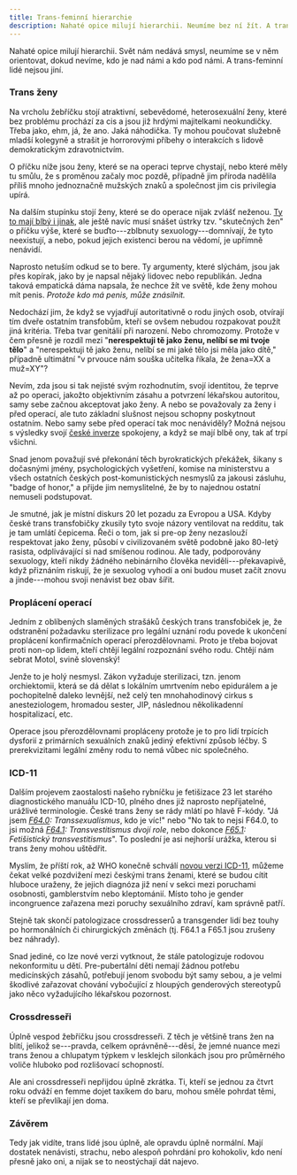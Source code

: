 ```yaml
---
title: Trans-feminní hierarchie
description: Nahaté opice milují hierarchii. Neumíme bez ní žít. A trans-feminní lidé nejsou jiní.
---
```


Nahaté opice milují hierarchii. Svět nám nedává smysl, neumíme se v něm orientovat, dokud nevíme, kdo je nad námi a kdo pod námi. A trans-feminní lidé nejsou jiní.

### Trans ženy

Na vrcholu žebříčku stojí atraktivní, sebevědomé, heterosexuální ženy, které bez problému prochází za cis a jsou již hrdými majitelkami neokundičky. Třeba jako, ehm, já, že ano. Jaká náhodička. Ty mohou poučovat služebně mladší kolegyně a strašit je horrorovými příbehy o interakcích s lidově demokratickým zdravotnictvím.

O příčku níže jsou ženy, které se na operaci teprve chystají, nebo které měly tu smůlu, že s proměnou začaly moc pozdě, případně jim příroda nadělila příliš mnoho jednoznačně mužských znaků a společnost jim cis privilegia upírá.

Na dalším stupínku stojí ženy, které se do operace nijak zvlášť neženou. [Ty to mají blbý i jinak](/byt-trans-v-cr/), ale ještě navíc musí snášet ústrky tzv. "skutečných žen" o příčku výše, které se buďto---zblbnuty sexuology---domnívají, že tyto neexistují, a nebo, pokud jejich existenci berou na vědomí, je upřímně nenávidí.

Naprosto netuším odkud se to bere. Ty argumenty, které slýchám, jsou jak přes kopírak, jako by je napsal nějaký lidovec nebo republikán. Jedna taková empatická dáma napsala, že nechce žít ve světě, kde ženy mohou mít penis. *Protože kdo má penis, může znásilnit.*

Nedochází jim, že když se vyjadřují autoritativně o rodu jiných osob, otvírají tím dveře ostatním transfobům, kteří se ovšem nebudou rozpakovat použít jiná kritéria. Třeba tvar genitálií při narození. Nebo chromozomy. Protože v čem přesně je rozdíl mezi "**nerespektuji tě jako ženu, nelíbí se mi tvoje tělo**" a "nerespektuji tě jako ženu, nelíbí se mi jaké tělo jsi měla jako dítě," případně ultimátní "v prvouce nám souška učitelka říkala, že žena=XX a muž=XY"? 

Nevím, zda jsou si tak nejisté svým rozhodnutím, svojí identitou, že teprve až po operaci, jakožto objektivním zásahu a potvrzení lékařskou autoritou, samy sebe začnou akceptovat jako ženy. A nebo se považovaly za ženy i před operací, ale tuto základní slušnost nejsou schopny poskytnout ostatním. Nebo samy sebe před operací tak moc nenáviděly? Možná nejsou s výsledky svojí [české inverze](/aikchol-vs-motol/) spokojeny, a když se mají blbě ony, tak ať trpí všichni.

Snad jenom považují své překonání těch byrokratických překážek, šikany s dočasnými jmény, psychologických vyšetření, komise na ministerstvu a všech ostatních českých post-komunistických nesmyslů za jakousi zásluhu, "badge of honor," a přijde jim nemyslitelné, že by to najednou ostatní nemuseli podstupovat. 

Je smutné, jak je místní diskurs 20 let pozadu za Evropou a USA. Kdyby české trans transfobičky zkusily tyto svoje názory ventilovat na redditu, tak je tam umlátí čepicema. Řeči o tom, jak si pre-op ženy nezaslouží respektovat jako ženy, působí v civilizovaném světě podobně jako 80-letý rasista, odplivávající si nad smíšenou rodinou. Ale tady, podporovány sexuology, kteří nikdy žádného nebinárního člověka neviděli---překavapivě, když přiznáním riskují, že je sexuolog vyhodí a oni budou muset začít znovu a jinde---mohou svoji nenávist bez obav šířit. 

### Proplácení operací

Jedním z oblíbených slaměných strašáků českých trans transfobiček je, že odstranění požadavku sterilizace pro legální uznání rodu povede k ukončení proplácení konfirmačních operací přerozdělovnami. Proto je třeba bojovat proti non-op lidem, kteří chtějí legální rozpoznání svého rodu. Chtějí nám sebrat Motol, svině slovenský!

Jenže to je holý nesmysl. Zákon vyžaduje sterilizaci, tzn. jenom orchiektomii, která se dá dělat s lokálním umrtvením nebo epidurálem a je pochopitelně daleko levnější, než celý ten mnohahodinový cirkus s anesteziologem, hromadou sester, JIP, následnou několikadenní hospitalizací, etc.

Operace jsou přerozdělovnami propláceny protože je to pro lidí trpících dysforií z primárních sexuálních znaků jediný efektivní způsob léčby. S prerekvizitami legální změny rodu to nemá vůbec nic společného.

### ICD-11

Dalším projevem zaostalosti našeho rybníčku je fetišizace 23 let starého diagnostického manuálu ICD-10, plného dnes již naprosto nepřijatelné, urážlivé terminologie. České trans ženy se rády mlátí po hlavě F-kódy. "Já jsem *[F64.0](http://apps.who.int/classifications/icd10/browse/2008/en#/F64.0): Transsexualismus*, kdo je víc!" nebo "No tak to nejsi F64.0, to jsi možná *[F64.1](http://apps.who.int/classifications/icd10/browse/2008/en#/F64.1): Transvestitismus dvojí role*, nebo dokonce *[F65.1](http://apps.who.int/classifications/icd10/browse/2008/en#/F65.1): Fetišistický transvestitismus*". To poslední je asi nejhorší urážka, kterou si trans ženy mohou uštědřit. 

Myslím, že příští rok, až WHO konečně schválí [novou verzi ICD-11](http://apps.who.int/classifications/icd11/browse/l-m/en#/http%3a%2f%2fid.who.int%2ficd%2fentity%2f90875286), můžeme čekat velké pozdvižení mezi českými trans ženami, které se budou cítit hluboce uraženy, že jejich diagnóza již není v sekci mezi poruchami osobnosti, gamblerstvím nebo kleptománií. Místo toho je gender incongruence zařazena mezi poruchy sexuálního zdraví, kam správně patří.

Stejně tak skončí patologizace crossdresserů a transgender lidí bez touhy po hormonálních či chirurgických změnách (tj. F64.1 a F65.1 jsou zrušeny bez náhrady).

Snad jediné, co lze nové verzi vytknout, že stále patologizuje rodovou nekonformitu u dětí. Pre-pubertální děti nemají žádnou potřebu medicínských zásahů, potřebují jenom svobodu být samy sebou, a je velmi škodlivé zařazovat chování vybočující z hloupých genderových stereotypů jako něco vyžadujícího lékařskou pozornost.

### Crossdresseři

Úplně vespod žebříčku jsou crossdresseři. Z těch je většině trans žen na blití, jelikož se---pravda, celkem oprávněně---děsí, že jemné nuance mezi trans ženou a chlupatym týpkem v lesklejch silonkách jsou pro průměrného voliče hluboko pod rozlišovací schopností.

Ale ani crossdresseři nepřijdou úplně zkrátka. Ti, kteří se jednou za čtvrt roku odváží en femme dojet taxíkem do baru, mohou směle pohrdat těmi, kteří se převlíkají jen doma.

### Závěrem

Tedy jak vidíte, trans lidé jsou úplně, ale opravdu úplně normální. Mají dostatek nenávisti, strachu, nebo alespoň pohrdání pro kohokoliv, kdo není přesně jako oni, a nijak se to neostýchají dát najevo.
